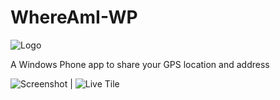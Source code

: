 WhereAmI-WP
===========

![Logo](http://cdn.marketplaceimages.windowsphone.com/v8/images/d605beca-31e3-4ebe-b91f-2ef1c513cd07?imageType=ws_icon_large)

A Windows Phone app to share your GPS location and address

![Screenshot](http://cdn.marketplaceimages.windowsphone.com/v8/images/0d29f2dd-8b45-41dd-a4c0-7cfe4e050d4f?imageType=ws_screenshot_large&rotation=0) | ![Live Tile](http://cdn.marketplaceimages.windowsphone.com/v8/images/79bd4d92-846b-481c-9466-5d6ac3754d4e?imageType=ws_screenshot_large&rotation=0)
